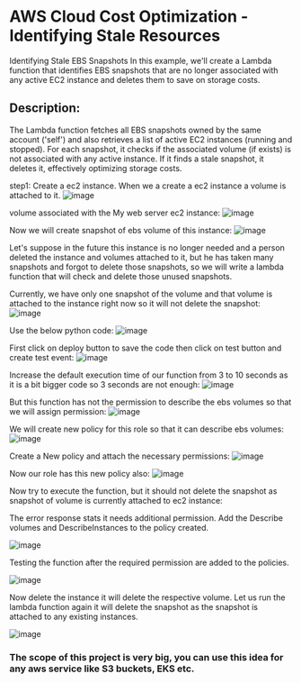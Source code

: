 # AWS Cloud Cost Optimization - Identifying Stale Resources
Identifying Stale EBS Snapshots
In this example, we'll create a Lambda function that identifies EBS snapshots that are no longer associated with any active EC2 instance and deletes them to save on storage costs.

## Description:
The Lambda function fetches all EBS snapshots owned by the same account ('self') and also retrieves a list of active EC2 instances (running and stopped). For each snapshot, it checks if the associated volume (if exists) is not associated with any active instance. If it finds a stale snapshot, it deletes it, effectively optimizing storage costs.

step1: Create a ec2 instance. When we a create a ec2 instance a volume is attached to it.
![image](https://github.com/rahulwagh09/Projects/assets/128569400/2541d80f-a399-4e00-a2c0-80d82816671e)

volume associated with the My web server ec2 instance:
![image](https://github.com/rahulwagh09/Projects/assets/128569400/43bc2250-684f-40c7-8d31-d28be052ef62)

Now we will create snapshot of ebs volume of this instance:
![image](https://github.com/rahulwagh09/Projects/assets/128569400/fb3908d8-1e98-4e12-ba22-1521671e9f6f)

Let's suppose in the future this instance is no longer needed and a person deleted the instance and volumes attached to it, but he has taken many snapshots and forgot to delete those snapshots, so we will write a lambda function that will check and delete those unused snapshots.

Currently, we have only one snapshot of the volume and that volume is attached to the instance right now so it will not delete the snapshot:
![image](https://github.com/rahulwagh09/Projects/assets/128569400/5e178a4b-a2c0-44a3-9280-fb81d52f7d9c)

Use the below python code:
![image](https://github.com/rahulwagh09/Projects/assets/128569400/b4e7cf91-58d5-423f-84ee-1195133b2b33)

First click on deploy button to save the code then click on test button and create test event:
![image](https://github.com/rahulwagh09/Projects/assets/128569400/ebb5fc56-3e4f-425a-b33b-8ad3834547b5)

Increase the default execution time of our function from 3 to 10 seconds as it is a bit bigger code so 3 seconds are not enough:
![image](https://github.com/rahulwagh09/Projects/assets/128569400/4c020109-f9ca-4ace-b9df-30edb263349c)

But this function has not the permission to describe the ebs volumes so that we will assign permission:
![image](https://github.com/rahulwagh09/Projects/assets/128569400/6c1afe15-434c-4a50-8a69-9b255c418c07)

We will create new policy for this role so that it can describe ebs volumes:
![image](https://github.com/rahulwagh09/Projects/assets/128569400/36f7f32d-61a3-4b65-b8c0-3a5b3bc0770d)

Create a New policy and attach the necessary permissions:
![image](https://github.com/rahulwagh09/Projects/assets/128569400/1d04fadd-b447-4d2a-9852-b5a679a21db2)

Now our role has this new policy also:
![image](https://github.com/rahulwagh09/Projects/assets/128569400/8af5f817-4727-4ea9-bdeb-c005a6d8e501)

Now try to execute the function, but it should not delete the snapshot as snapshot of volume is currently attached to ec2 instance:

The error response stats it needs additional permission. Add the Describe volumes and DescribeInstances to the policy created.

![image](https://github.com/rahulwagh09/Projects/assets/128569400/e2202e32-f765-4395-b4c3-334ee163634d)

Testing the function after the required permission are added to the policies.

![image](https://github.com/rahulwagh09/Projects/assets/128569400/342f6f8c-2efe-4e76-95d5-d282cd5b5509)

Now delete the instance it will delete the respective volume. Let us run the lambda function again it will delete the snapshot as the snapshot is attached to any existing instances.

![image](https://github.com/rahulwagh09/Projects/assets/128569400/5949be4e-c95a-4e9b-b5f2-ff868d263dd3)

### The scope of this project is very big, you can use this idea for any aws service like S3 buckets, EKS etc.
